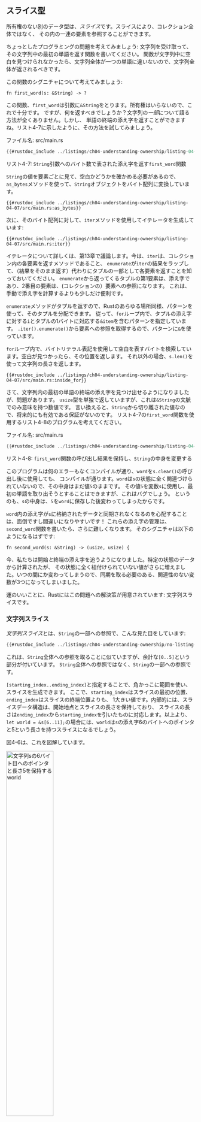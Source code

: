 <!--
## The Slice Type
-->

## スライス型

<!--
Another data type that does not have ownership is the *slice*. Slices let you
reference a contiguous sequence of elements in a collection rather than the
whole collection.
-->

所有権のない別のデータ型は、*スライス*です。スライスにより、コレクション全体ではなく、
その内の一連の要素を参照することができます。

<!--
Here’s a small programming problem: write a function that takes a string and
returns the first word it finds in that string. If the function doesn’t find a
space in the string, the whole string must be one word, so the entire string
should be returned.
-->

ちょっとしたプログラミングの問題を考えてみましょう: 文字列を受け取って、その文字列中の最初の単語を返す関数を書いてください。
関数が文字列中に空白を見つけられなかったら、文字列全体が一つの単語に違いないので、文字列全体が返されるべきです。

<!--
Let’s think about the signature of this function:
-->

この関数のシグニチャについて考えてみましょう:

```rust,ignore
fn first_word(s: &String) -> ?
```

<!--
This function, `first_word`, has a `&String` as a parameter. We don’t want
ownership, so this is fine. But what should we return? We don’t really have a
way to talk about *part* of a string. However, we could return the index of the
end of the word. Let’s try that, as shown in Listing 4-7.
-->

この関数、`first_word`は引数に`&String`をとります。所有権はいらないので、これで十分です。
ですが、何を返すべきでしょうか？文字列の*一部*について語る方法が全くありません。しかし、
単語の終端の添え字を返すことができますね。リスト4-7に示したように、その方法を試してみましょう。

<!--
<span class="filename">Filename: src/main.rs</span>
-->

<span class="filename">ファイル名: src/main.rs</span>

```rust
{{#rustdoc_include ../listings/ch04-understanding-ownership/listing-04-07/src/main.rs:here}}
```

<!--
<span class="caption">Listing 4-7: The `first_word` function that returns a
byte index value into the `String` parameter</span>
-->

<span class="caption">リスト4-7: `String`引数へのバイト数で表された添え字を返す`first_word`関数</span>

<!--
Because we need to go through the `String` element by element and check whether
a value is a space, we’ll convert our `String` to an array of bytes using the
`as_bytes` method:
-->

`String`の値を要素ごとに見て、空白かどうかを確かめる必要があるので、
`as_bytes`メソッドを使って、`String`オブジェクトをバイト配列に変換しています。

```rust,ignore
{{#rustdoc_include ../listings/ch04-understanding-ownership/listing-04-07/src/main.rs:as_bytes}}
```

<!--
Next, we create an iterator over the array of bytes using the `iter` method:
-->

次に、そのバイト配列に対して、`iter`メソッドを使用してイテレータを生成しています:

```rust,ignore
{{#rustdoc_include ../listings/ch04-understanding-ownership/listing-04-07/src/main.rs:iter}}
```

<!--
We’ll discuss iterators in more detail in Chapter 13. For now, know that `iter`
is a method that returns each element in a collection and that `enumerate`
wraps the result of `iter` and returns each element as part of a tuple instead.
The first element of the tuple returned from `enumerate` is the index, and the
second element is a reference to the element. This is a bit more convenient
than calculating the index ourselves.
-->

イテレータについて詳しくは、第13章で議論します。今は、`iter`は、コレクション内の各要素を返すメソッドであること、
`enumerate`が`iter`の結果をラップして、（結果をそのまま返す）代わりにタプルの一部として各要素を返すことを知っておいてください。
`enumerate`から返ってくるタプルの第1要素は、添え字であり、2番目の要素は、(コレクションの）要素への参照になります。
これは、手動で添え字を計算するよりも少しだけ便利です。

<!--
Because the `enumerate` method returns a tuple, we can use patterns to
destructure that tuple, just like everywhere else in Rust. So in the `for`
loop, we specify a pattern that has `i` for the index in the tuple and `&item`
for the single byte in the tuple. Because we get a reference to the element
from `.iter().enumerate()`, we use `&` in the pattern.
-->

`enumerate`メソッドがタプルを返すので、Rustのあらゆる場所同様、パターンを使って、そのタプルを分配できます。
従って、`for`ループ内で、タプルの添え字に対する`i`とタプルの1バイトに対応する`&item`を含むパターンを指定しています。
`.iter().enumerate()`から要素への参照を取得するので、パターンに`&`を使っています。

<!--
Inside the `for` loop, we search for the byte that represents the space by
using the byte literal syntax. If we find a space, we return the position.
Otherwise, we return the length of the string by using `s.len()`:
-->

`for`ループ内で、バイトリテラル表記を使用して空白を表すバイトを検索しています。空白が見つかったら、その位置を返します。
それ以外の場合、`s.len()`を使って文字列の長さを返します。

```rust,ignore
{{#rustdoc_include ../listings/ch04-understanding-ownership/listing-04-07/src/main.rs:inside_for}}
```

<!--
We now have a way to find out the index of the end of the first word in the
string, but there’s a problem. We’re returning a `usize` on its own, but it’s
only a meaningful number in the context of the `&String`. In other words,
because it’s a separate value from the `String`, there’s no guarantee that it
will still be valid in the future. Consider the program in Listing 4-8 that
uses the `first_word` function from Listing 4-7.
-->

さて、文字列内の最初の単語の終端の添え字を見つけ出せるようになりましたが、問題があります。
`usize`型を単独で返していますが、これは`&String`の文脈でのみ意味を持つ数値です。
言い換えると、`String`から切り離された値なので、将来的にも有効である保証がないのです。
リスト4-7の`first_word`関数を使用するリスト4-8のプログラムを考えてください。

<!--
<span class="filename">Filename: src/main.rs</span>
-->

<span class="filename">ファイル名: src/main.rs</span>

```rust
{{#rustdoc_include ../listings/ch04-understanding-ownership/listing-04-08/src/main.rs:here}}
```

<!--
<span class="caption">Listing 4-8: Storing the result from calling the
`first_word` function and then changing the `String` contents</span>
-->

<span class="caption">リスト4-8: `first_word`関数の呼び出し結果を保持し、`String`の中身を変更する</span>

<!--
This program compiles without any errors and would also do so if we used `word`
after calling `s.clear()`. Because `word` isn’t connected to the state of `s`
at all, `word` still contains the value `5`. We could use that value `5` with
the variable `s` to try to extract the first word out, but this would be a bug
because the contents of `s` have changed since we saved `5` in `word`.
-->

このプログラムは何のエラーもなくコンパイルが通り、`word`を`s.clear()`の呼び出し後に使用しても、
コンパイルが通ります。`word`は`s`の状態に全く関連づけられていないので、その中身はまだ値`5`のままです。
その値`5`を変数`s`に使用し、最初の単語を取り出そうとすることはできますが、これはバグでしょう。
というのも、`s`の中身は、`5`を`word`に保存した後変わってしまったからです。

<!--
Having to worry about the index in `word` getting out of sync with the data in
`s` is tedious and error prone! Managing these indices is even more brittle if
we write a `second_word` function. Its signature would have to look like this:
-->

`word`内の添え字が`s`に格納されたデータと同期されなくなるのを心配することは、面倒ですし間違いになりやすいです！
これらの添え字の管理は、`second_word`関数を書いたら、さらに難しくなります。
そのシグニチャは以下のようになるはずです:

```rust,ignore
fn second_word(s: &String) -> (usize, usize) {
```

<!--
Now we’re tracking a starting *and* an ending index, and we have even more
values that were calculated from data in a particular state but aren’t tied to
that state at all. We now have three unrelated variables floating around that
need to be kept in sync.
-->

今、私たちは開始*と*終端の添え字を追うようになりました。特定の状態のデータから計算されたが、
その状態に全く紐付けられていない値がさらに増えました。いつの間にか変わってしまうので、同期を取る必要のある、関連性のない変数が3つになってしまいました。

<!--
Luckily, Rust has a solution to this problem: string slices.
-->

運のいいことに、Rustにはこの問題への解決策が用意されています: 文字列スライスです。

<!--
### String Slices
-->

### 文字列スライス

<!--
A *string slice* is a reference to part of a `String`, and it looks like this:
-->

*文字列スライス*とは、`String`の一部への参照で、こんな見た目をしています:

```rust
{{#rustdoc_include ../listings/ch04-understanding-ownership/no-listing-17-slice/src/main.rs:here}}
```

<!--
This is similar to taking a reference to the whole `String` but with the extra
`[0..5]` bit. Rather than a reference to the entire `String`, it’s a reference
to a portion of the `String`.
-->

これは、`String`全体への参照を取ることに似ていますが、余計な`[0..5]`という部分が付いています。
`String`全体への参照ではなく、`String`の一部への参照です。

<!--
We can create slices using a range within brackets by specifying
`[starting_index..ending_index]`, where `starting_index` is the first position
in the slice and `ending_index` is one more than the last position in the
slice. Internally, the slice data structure stores the starting position and
the length of the slice, which corresponds to `ending_index` minus
`starting_index`. So in the case of `let world = &s[6..11];`, `world` would be
a slice that contains a pointer to the 7th byte (counting from 1) of `s` with a length value of 5.
-->

`[starting_index..ending_index]`と指定することで、角かっこに範囲を使い、スライスを生成できます。
ここで、`starting_index`はスライスの最初の位置、`ending_index`はスライスの終端位置よりも、
1大きい値です。内部的には、スライスデータ構造は、開始地点とスライスの長さを保持しており、
スライスの長さは`ending_index`から`starting_index`を引いたものに対応します。以上より、
`let world = &s[6..11];`の場合には、`world`は`s`の添え字6のバイトへのポインタと5という長さを持つスライスになるでしょう。

<!--
Figure 4-6 shows this in a diagram.
-->

図4-6は、これを図解しています。

<!--
<img alt="world containing a pointer to the 6th byte of String s and a length 5" src="img/trpl04-06.svg" class="center" style="width: 50%;" />
-->

<img alt="文字列sの6バイト目へのポインタと長さ5を保持するworld" src="img/trpl04-06.svg" class="center" style="width: 50%;" />

<!--
<span class="caption">Figure 4-6: String slice referring to part of a
`String`</span>
-->

<span class="caption">図4-6: `String`オブジェクトの一部を参照する文字列スライス</span>

<!--
With Rust’s `..` range syntax, if you want to start at the first index (zero),
you can drop the value before the two periods. In other words, these are equal:
-->

Rustの`..`という範囲記法で、最初の番号(ゼロ)から始めたければ、2連ピリオドの前に値を書かなければいいです。
換言すれば、これらは等価です:

```rust
let s = String::from("hello");

let slice = &s[0..2];
let slice = &s[..2];
```

<!--
By the same token, if your slice includes the last byte of the `String`, you
can drop the trailing number. That means these are equal:
-->

同様の意味で、`String`の最後のバイトをスライスが含むのならば、末尾の数値を書かなければいいです。
つまり、これらは等価になります:

```rust
let s = String::from("hello");

let len = s.len();

let slice = &s[3..len];
let slice = &s[3..];
```

<!--
You can also drop both values to take a slice of the entire string. So these
are equal:
-->

さらに、両方の値を省略すると、文字列全体のスライスを得られます。故に、これらは等価です:

```rust
let s = String::from("hello");

let len = s.len();

let slice = &s[0..len];
let slice = &s[..];
```

<!--
> Note: String slice range indices must occur at valid UTF-8 character
> boundaries. If you attempt to create a string slice in the middle of a
> multibyte character, your program will exit with an error. For the purposes
> of introducing string slices, we are assuming ASCII only in this section; a
> more thorough discussion of UTF-8 handling is in the [“Storing UTF-8 Encoded
> Text with Strings”][strings] section of Chapter 8.
-->

> 注釈: 文字列スライスの範囲添え字は、有効なUTF-8文字境界に置かなければなりません。
> マルチバイト文字の真ん中で文字列スライスを生成しようとしたら、エラーでプログラムは落ちるでしょう。
> この節では文字列スライスを導入することが目的なので、ASCIIのみを想定しています; UTF-8に関するより徹底した議論は、
> 第8章の[「文字列でUTF-8エンコードされたテキストを格納する」][strings]節で行います。

<!--
With all this information in mind, let’s rewrite `first_word` to return a
slice. The type that signifies “string slice” is written as `&str`:
-->

これらの情報を念頭に、`first_word`を書き直してスライスを返すようにしましょう。
文字列スライスを意味する型は、`&str`と記述します:

<!--
<span class="filename">Filename: src/main.rs</span>
-->

<span class="filename">ファイル名: src/main.rs</span>

```rust
{{#rustdoc_include ../listings/ch04-understanding-ownership/no-listing-18-first-word-slice/src/main.rs:here}}
```

<!--
We get the index for the end of the word in the same way as we did in Listing
4-7, by looking for the first occurrence of a space. When we find a space, we
return a string slice using the start of the string and the index of the space
as the starting and ending indices.
-->

リスト4-7で取った方法と同じように、最初の空白を探すことで単語の終端の添え字を取得しています。
空白を発見したら、文字列の最初を開始地点、空白の添え字を終了地点として使用して文字列スライスを返しています。

<!--
Now when we call `first_word`, we get back a single value that is tied to the
underlying data. The value is made up of a reference to the starting point of
the slice and the number of elements in the slice.
-->

これで、`first_word`を呼び出すと、元のデータに紐付けられた単独の値を得られるようになりました。
この値は、スライスの開始地点への参照とスライス中の要素数から構成されています。

<!--
Returning a slice would also work for a `second_word` function:
-->

`second_word`関数についても、スライスを返すことでうまくいくでしょう:

```rust,ignore
fn second_word(s: &String) -> &str {
```

<!--
We now have a straightforward API that’s much harder to mess up, because the
compiler will ensure the references into the `String` remain valid. Remember
the bug in the program in Listing 4-8, when we got the index to the end of the
first word but then cleared the string so our index was invalid? That code was
logically incorrect but didn’t show any immediate errors. The problems would
show up later if we kept trying to use the first word index with an emptied
string. Slices make this bug impossible and let us know we have a problem with
our code much sooner. Using the slice version of `first_word` will throw a
compile-time error:
-->

これで、ずっと混乱しにくい素直なAPIになりました。なぜなら、`String`への参照が有効なままであることをコンパイラが、
保証してくれるからです。最初の単語の終端添え字を得た時に、
文字列を空っぽにして先ほどの添え字が無効になってしまったリスト4-8のプログラムのバグを覚えていますか？
そのコードは、論理的に正しくないのですが、即座にエラーにはなりませんでした。問題は後になってから発生し、
それは空の文字列に対して、最初の単語の添え字を使用し続けようとした時でした。スライスならこんなバグはあり得ず、
コードに問題があるなら、もっと迅速に判明します。スライスバージョンの`first_word`を使用すると、
コンパイルエラーが発生します:

<!--
<span class="filename">Filename: src/main.rs</span>
-->

<span class="filename">ファイル名: src/main.rs</span>

```rust,ignore,does_not_compile
{{#rustdoc_include ../listings/ch04-understanding-ownership/no-listing-19-slice-error/src/main.rs:here}}
```

<!--
Here’s the compiler error:
-->

こちらがコンパイルエラーです:

```console
{{#include ../listings/ch04-understanding-ownership/no-listing-19-slice-error/output.txt}}
```

<!--
Recall from the borrowing rules that if we have an immutable reference to
something, we cannot also take a mutable reference. Because `clear` needs to
truncate the `String`, it needs to get a mutable reference. Rust disallows
this, and compilation fails. Not only has Rust made our API easier to use, but
it has also eliminated an entire class of errors at compile time!
-->

借用規則から、何かへの不変な参照がある時、さらに可変な参照を得ることはできないことを思い出してください。
`clear`は`String`を切り詰める必要があるので、可変な参照を得る必要があります。Rustはこれを認めないので、コンパイルが失敗します。
RustのおかげでAPIが使いやすくなるだけでなく、ある種のエラー全てを完全にコンパイル時に排除してくれるのです！

<!--
#### String Literals Are Slices
-->

#### 文字列リテラルはスライスである

<!--
Recall that we talked about string literals being stored inside the binary. Now
that we know about slices, we can properly understand string literals:
-->

文字列は、バイナリに埋め込まれると話したことを思い出してください。今やスライスのことを知ったので、
文字列リテラルを正しく理解することができます。

```rust
let s = "Hello, world!";
```

<!--
The type of `s` here is `&str`: it’s a slice pointing to that specific point of
the binary. This is also why string literals are immutable; `&str` is an
immutable reference.
-->

ここでの`s`の型は、`&str`です: バイナリのその特定の位置を指すスライスです。
これは、文字列が不変である理由にもなっています。要するに、`&str`は不変な参照なのです。

<!--
#### String Slices as Parameters
-->

#### 引数としての文字列スライス

<!--
Knowing that you can take slices of literals and `String` values leads us to
one more improvement on `first_word`, and that’s its signature:
-->

リテラルや`String`値のスライスを得ることができると知ると、`first_word`に対して、もう一つ改善点を見出すことができます。
シグニチャです:

```rust,ignore
fn first_word(s: &String) -> &str {
```

<!--
A more experienced Rustacean would write the signature shown in Listing 4-9
instead because it allows us to use the same function on both `&String` values
and `&str` values.
-->

もっと経験を積んだRustaceanなら、代わりにリスト4-9のようなシグニチャを書くでしょう。というのも、こうすると、
同じ関数を`&String`値と`&str`値両方に使えるようになるからです。

```rust,ignore
{{#rustdoc_include ../listings/ch04-understanding-ownership/listing-04-09/src/main.rs:here}}
```

<!--
<span class="caption">Listing 4-9: Improving the `first_word` function by using
a string slice for the type of the `s` parameter</span>
-->

<span class="caption">リスト4-9: `s`引数の型に文字列スライスを使用して`first_word`関数を改善する</span>

<!--
If we have a string slice, we can pass that directly. If we have a `String`, we
can pass a slice of the entire `String`. Defining a function to take a string
slice instead of a reference to a `String` makes our API more general and useful
without losing any functionality:
-->

もし、文字列スライスがあるなら、それを直接渡せます。`String`があるなら、
その`String`全体のスライスを渡せます。`String`への参照の代わりに文字列スライスを取るよう関数を定義すると、
何も機能を失うことなくAPIをより一般的で有益なものにできるのです。

<span class="filename">Filename: src/main.rs</span>

```rust
{{#rustdoc_include ../listings/ch04-understanding-ownership/listing-04-09/src/main.rs:usage}}
```

<!--
### Other Slices
-->

### 他のスライス

<!--
String slices, as you might imagine, are specific to strings. But there’s a
more general slice type, too. Consider this array:
-->

文字列リテラルは、ご想像通り、文字列に特化したものです。ですが、もっと一般的なスライス型も存在します。
この配列を考えてください:

```rust
let a = [1, 2, 3, 4, 5];
```

<!--
Just as we might want to refer to a part of a string, we might want to refer
to part of an array. We’d do so like this:
-->

文字列の一部を参照したくなる可能性があるのと同様、配列の一部を参照したくなる可能性もあります。
以下のようにすれば、参照することができます:

```rust
let a = [1, 2, 3, 4, 5];

let slice = &a[1..3];
```

<!--
This slice has the type `&[i32]`. It works the same way as string slices do, by
storing a reference to the first element and a length. You’ll use this kind of
slice for all sorts of other collections. We’ll discuss these collections in
detail when we talk about vectors in Chapter 8.
-->

このスライスは、`&[i32]`という型になります。これも文字列スライスと同じように動作します。
つまり、最初の要素への参照と長さを保持するのです。
この種のスライスは、他のすべての種類のコレクションに対して使用することになるでしょう。
それらのコレクションについて、詳しくは、第8章でベクタについて話すときに議論します。

<!--
## Summary
-->

## まとめ

<!--
The concepts of ownership, borrowing, and slices ensure memory safety in Rust
programs at compile time. The Rust language gives you control over your memory
usage in the same way as other systems programming languages, but having the
owner of data automatically clean up that data when the owner goes out of scope
means you don’t have to write and debug extra code to get this control.
-->

所有権、借用、スライスの概念は、Rustプログラムにおいて、コンパイル時にメモリ安全性を保証します。
Rust言語も他のシステムプログラミング言語と同じように、メモリの使用法について制御させてくれるわけですが、
データの所有者がスコープを抜けたときに、所有者に自動的にデータを片付けさせることは、この制御をするために、
余計なコードを書いたりデバッグしたりする必要がないことを意味します。

<!--
Ownership affects how lots of other parts of Rust work, so we’ll talk about
these concepts further throughout the rest of the book. Let’s move on to
Chapter 5 and look at grouping pieces of data together in a `struct`.
-->

所有権は、Rustの他のいろんな部分が動作する方法に影響を与えるので、これ以降もこれらの概念についてさらに語っていく予定です。
第5章に移って、`struct`でデータをグループ化することについて見ていきましょう。

<!--
[strings]: ch08-02-strings.html#storing-utf-8-encoded-text-with-strings
-->
[strings]: ch08-02-strings.html#文字列でutf-8でエンコードされたテキストを保持する
